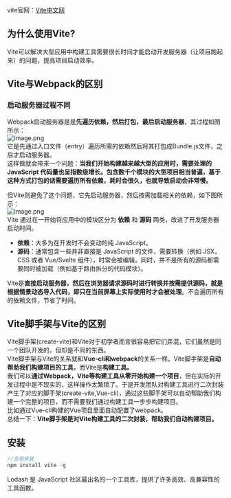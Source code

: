 
vite官网：[Vite中文网](https://vitejs.cn/)
## 为什么使用Vite?
Vite可以解决大型应用中构建工具需要很长时间才能启动开发服务器（让项目跑起来）的问题，提高项目启动效率。
## Vite与Webpack的区别
### 启动服务器过程不同
Webpack启动服务器是是**先遍历依赖，然后打包，最后启动服务器**，其过程如图所示：<br />
![image.png](https://cdn.nlark.com/yuque/0/2023/png/35619076/1702822739043-040440d6-a64d-42fc-a2ee-3496d151ba85.png#averageHue=%23eeecea&clientId=u92161aa6-1264-4&from=paste&height=374&id=u1ae00205&originHeight=468&originWidth=836&originalType=binary&ratio=1.25&rotation=0&showTitle=false&size=40878&status=done&style=none&taskId=u73c91aaa-edd0-44a1-a710-251c4152dda&title=&width=668.8)<br />它是先通过入口文件（entry）遍历所需的依赖然后将其打包成Bundle.js文件，之后才启动服务器。<br />这样做就会带来一个问题：**当我们开始构建越来越大型的应用时，需要处理的 JavaScript 代码量也呈指数级增长。包含数千个模块的大型项目相当普遍，基于这种方式打包的话需要遍历所有依赖，耗时会很久，也就导致启动会非常慢。**

但Vite则避免了这个问题，它先启动服务器，然后按需加载相关的依赖，如下图所示：<br />
![image.png](https://cdn.nlark.com/yuque/0/2023/png/35619076/1702823412416-f1561f37-80db-46f6-bf42-92714318e9f1.png#averageHue=%23e3e2e0&clientId=u92161aa6-1264-4&from=paste&height=381&id=u4ee3bb28&originHeight=476&originWidth=837&originalType=binary&ratio=1.25&rotation=0&showTitle=false&size=44727&status=done&style=none&taskId=uedff91c7-b115-4cca-8f1f-419e16fdc56&title=&width=669.6)<br />Vite 通过在一开始将应用中的模块区分为 **依赖** 和 **源码** 两类，改进了开发服务器启动时间。

- **依赖**：大多为在开发时不会变动的纯 JavaScript。
- **源码**：通常包含一些并非直接是 JavaScript 的文件，需要转换（例如 JSX，CSS 或者 Vue/Svelte 组件），时常会被编辑。同时，并不是所有的源码都需要同时被加载（例如基于路由拆分的代码模块）。

Vite是**直接启动服务器，然后在浏览器请求源码时进行转换并按需提供源码，就是根据情景动态导入代码，即只在当前屏幕上实际使用时才会被处理**。不会遍历所有的依赖文件，节省了时间。
## Vite脚手架与Vite的区别
Vite脚手架(create-vite)和Vite对于初学者而言很容易把它们弄混，它们虽然是同一个团队开发的，但却是不同的东西。<br />Vite脚手架与Vite的关系就和**Vue-cli和webpack**的关系一样。Vite脚手架是**自动帮助我们构建项目的工具**，而Vite是**构建工具。**<br />我们可以**通过Webpack，Vite等构建工具从零开始构建一个项目**，但在实际的开发过程中是不现实的，这样操作太繁琐了。于是开发团队对构建工具进行二次封装产生了对应的脚手架(create-vite,Vue-cli)，通过这些脚手架可以自动帮助我们构建一个完整的项目，而不需要我们通过构建工具一步步构建项目。<br />比如通过Vue-cli构建的Vue项目里面自动配置了webpack。<br />总结一下：**Vite脚手架是对Vite构建工具的二次封装，帮助我们自动构建项目。**
## 安装
```javascript
//全局安装
npm install vite -g
```
Lodash 是 JavaScript 社区最出名的一个工具库，提供了许多高效、高兼容性的工具函数。